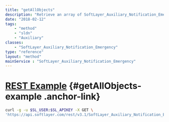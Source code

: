 ```yaml
---
title: "getAllObjects"
description: "Retrieve an array of SoftLayer_Auxiliary_Notification_Emergency data types, which contain all notification events regardless of status. "
date: "2018-02-12"
tags:
    - "method"
    - "sldn"
    - "Auxiliary"
classes:
    - "SoftLayer_Auxiliary_Notification_Emergency"
type: "reference"
layout: "method"
mainService : "SoftLayer_Auxiliary_Notification_Emergency"
---
```


# [REST Example](#getAllObjects-example) <a href="/article/rest/"><i class="fas fa-question"></i></a> {#getAllObjects-example .anchor-link} 
```bash
curl -g -u $SL_USER:$SL_APIKEY -X GET \
'https://api.softlayer.com/rest/v3.1/SoftLayer_Auxiliary_Notification_Emergency/getAllObjects'
```
